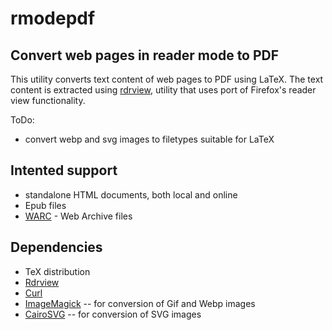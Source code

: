 # rmodepdf
## Convert web pages in reader mode to PDF

This utility converts text content of web pages to PDF using LaTeX. The text
content is extracted using [rdrview](https://github.com/eafer/rdrview), utility
that uses port of Firefox's reader view functionality.

ToDo:

- convert webp and svg images to filetypes suitable for LaTeX

## Intented support

- standalone HTML documents, both local and online
- Epub files
- [WARC](https://en.wikipedia.org/wiki/Web_ARChive) - Web Archive files

## Dependencies

- TeX distribution
- [Rdrview](https://github.com/eafer/rdrview)
- [Curl](https://curl.haxx.se/)
- [ImageMagick](https://imagemagick.org/index.php) -- for conversion of Gif and Webp images
- [CairoSVG](https://cairosvg.org/) -- for conversion of SVG images
